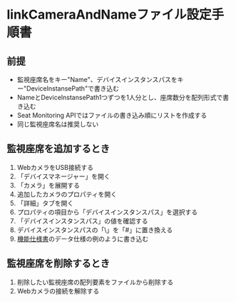 # linkCameraAndNameファイル設定手順書

## 前提

- 監視座席名をキー"Name"、デバイスインスタンスパスをキー"DeviceInstansePath"で書き込む
- NameとDeviceInstansePath1つずつを1人分とし、座席数分を配列形式で書き込む
- Seat Monitoring APIではファイルの書き込み順にリストを作成する
- 同じ監視座席名は推奨しない

## 監視座席を追加するとき

1. WebカメラをUSB接続する
2. 「デバイスマネージャー」を開く
3. 「カメラ」を展開する
4. 追加したカメラのプロパティを開く
5. 「詳細」タブを開く
6. プロパティの項目から「デバイスインスタンスパス」を選択する
7. 「デバイスインスタンスパス」の値を確認する
8. デバイスインスタンスパスの「\」を「#」に置き換える
9. [機能仕様書](機能仕様書.md)のデータ仕様の例のように書き込む

## 監視座席を削除するとき

1. 削除したい監視座席の配列要素をファイルから削除する
2. Webカメラの接続を解除する
